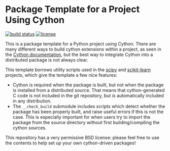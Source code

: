 # Package Template for a Project Using Cython

[![build status](http://img.shields.io/travis/jakevdp/cython_template/master.svg?style=flat)](https://travis-ci.org/jakevdp/cython_template)
[![license](http://img.shields.io/badge/license-BSD-blue.svg?style=flat)](https://github.com/jakevdp/cython_template/blob/master/LICENSE)

This is a package template for a Python project using Cython. There are many
different ways to build cython extensions within a project, as seen in the
[Cython documentation](http://docs.cython.org/src/quickstart/build.html), but
the best way to integrate Cython into a distributed package is not always clear.

This template borrows utility scripts used in the [scipy](http://scipy.org)
and [scikit-learn](http://scikit-learn.org) projects, which give the template
a few nice features:

- Cython is required when the package is built, but not when the package is
  installed from a distributed source. That means that cython-generated C
  code is not included in the git repository, but *is* automatically included
  in any distribution.
- The ``__check_build`` submodule includes scripts which detect whether the
  package has been properly built, and raise useful errors if this is not the
  case. This is especially important for when users try to import the package
  from the source directory without first building/compiling the cython
  sources.

This repository has a very permissive BSD license: please feel free to
use the contents to help set up your own cython-driven packages!